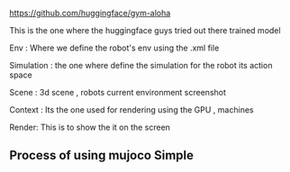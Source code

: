 https://github.com/huggingface/gym-aloha

This is the one where the huggingface guys tried out there trained model  

Env : Where we define the robot's env using the .xml file   

Simulation : the one where define the simulation for the robot its action space 

Scene : 3d scene , robots current environment screenshot    

Context : Its the one used for rendering using the GPU , machines

Render: This is to show the it on the screen 


## Process of using mujoco Simple

